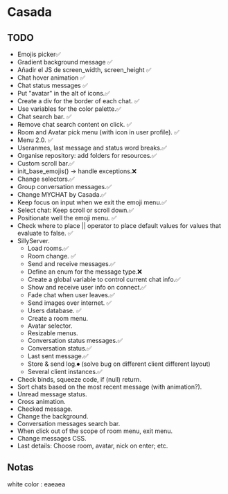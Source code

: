 # Casada
 
## TODO
- Emojis picker✅
- Gradient background message ✅
- Añadir el JS de screen_width, screen_height ✅
- Chat hover animation ✅
- Chat status messages ✅
- Put "avatar" in the alt of icons.✅
- Create a div for the border of each chat. ✅
- Use variables for the color palette.✅
- Chat search bar. ✅
- Remove chat search content on click. ✅
- Room and Avatar pick menu (with icon in user profile). ✅
- Menu 2.0. ✅
- Useranmes, last message and status word breaks.✅
- Organise repository: add folders for resources.✅
- Custom scroll bar.✅
- init_base_emojis() -> handle exceptions.❌
- Change selectors.✅
- Group conversation messages.✅
- Change MYCHAT by Casada.✅
- Keep focus on input when we exit the emoji menu.✅
- Select chat: Keep scroll or scroll down.✅
- Positionate well the emoji menu. ✅
- Check where to place || operator to place default values for values that evaluate to false. ✅
- SillyServer.
    - Load rooms.✅
    - Room change. ✅
    - Send and receive messages.✅
    - Define an enum for the message type.❌
    - Create a global variable to control current chat info.✅
    - Show and receive user info on connect.✅
    - Fade chat when user leaves.✅
    - Send images over internet. ✅
    - Users database. ✅
    - Create a room menu.
    - Avatar selector.
    - Resizable menus.
    - Conversation status messages.✅
    - Conversation status.✅
    - Last sent message.✅
    - Store & send log.⏺ (solve bug on different client different layout)
    - Several client instances.✅
- Check binds, squeeze code, if (null) return.
- Sort chats based on the most recent message (with animation?).
- Unread message status.
- Cross animation.
- Checked message.
- Change the background.
- Conversation messages search bar.
- When click out of the scope of room menu, exit menu.
- Change messages CSS.
- Last details: Choose room, avatar, nick on enter; etc.

## Notas
white color : eaeaea
